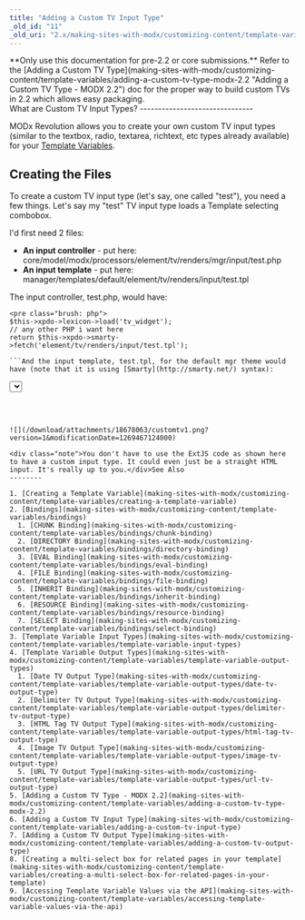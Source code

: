 ```yaml
---
title: "Adding a Custom TV Input Type"
_old_id: "11"
_old_uri: "2.x/making-sites-with-modx/customizing-content/template-variables/adding-a-custom-tv-input-type"
---
```


<div class="warning">**Only use this documentation for pre-2.2 or core submissions.**  
Refer to the [Adding a Custom TV Type](making-sites-with-modx/customizing-content/template-variables/adding-a-custom-tv-type-modx-2.2 "Adding a Custom TV Type - MODX 2.2") doc for the proper way to build custom TVs in 2.2 which allows easy packaging.</div>What are Custom TV Input Types?
-------------------------------

MODx Revolution allows you to create your own custom TV input types (similar to the textbox, radio, textarea, richtext, etc types already available) for your [Template Variables](making-sites-with-modx/customizing-content/template-variables "Template Variables").

Creating the Files
------------------

To create a custom TV input type (let's say, one called "test"), you need a few things. Let's say my "test" TV input type loads a Template selecting combobox.

I'd first need 2 files:

- **An input controller** - put here: core/model/modx/processors/element/tv/renders/mgr/input/test.php
- **An input template** - put here: manager/templates/default/element/tv/renders/input/test.tpl

The input controller, test.php, would have:

```
<pre class="brush: php">
$this->xpdo->lexicon->load('tv_widget');
// any other PHP i want here
return $this->xpdo->smarty->fetch('element/tv/renders/input/test.tpl');

```And the input template, test.tpl, for the default mgr theme would have (note that it is using [Smarty](http://smarty.net/) syntax):

```
<pre class="brush: php">
<select id="tv{$tv->id}" name="tv{$tv->id}" class="combobox"></select>
<script type="text/javascript">
// <![CDATA[
{literal}
MODx.load({
{/literal}
    xtype: 'modx-combo-template'
    ,transform: 'tv{$tv->id}'
    ,id: 'tv{$tv->id}'
    ,width: 300
{literal}
    ,listeners: { 'select': { fn:MODx.fireResourceFormChange, scope:this}}
});
{/literal}
// ]]>
</script>

```And there you go! A custom TV input type.

![](/download/attachments/18678063/customtv1.png?version=1&modificationDate=1269467124000)

<div class="note">You don't have to use the ExtJS code as shown here to have a custom input type. It could even just be a straight HTML input. It's really up to you.</div>See Also
--------

1. [Creating a Template Variable](making-sites-with-modx/customizing-content/template-variables/creating-a-template-variable)
2. [Bindings](making-sites-with-modx/customizing-content/template-variables/bindings)
  1. [CHUNK Binding](making-sites-with-modx/customizing-content/template-variables/bindings/chunk-binding)
  2. [DIRECTORY Binding](making-sites-with-modx/customizing-content/template-variables/bindings/directory-binding)
  3. [EVAL Binding](making-sites-with-modx/customizing-content/template-variables/bindings/eval-binding)
  4. [FILE Binding](making-sites-with-modx/customizing-content/template-variables/bindings/file-binding)
  5. [INHERIT Binding](making-sites-with-modx/customizing-content/template-variables/bindings/inherit-binding)
  6. [RESOURCE Binding](making-sites-with-modx/customizing-content/template-variables/bindings/resource-binding)
  7. [SELECT Binding](making-sites-with-modx/customizing-content/template-variables/bindings/select-binding)
3. [Template Variable Input Types](making-sites-with-modx/customizing-content/template-variables/template-variable-input-types)
4. [Template Variable Output Types](making-sites-with-modx/customizing-content/template-variables/template-variable-output-types)
  1. [Date TV Output Type](making-sites-with-modx/customizing-content/template-variables/template-variable-output-types/date-tv-output-type)
  2. [Delimiter TV Output Type](making-sites-with-modx/customizing-content/template-variables/template-variable-output-types/delimiter-tv-output-type)
  3. [HTML Tag TV Output Type](making-sites-with-modx/customizing-content/template-variables/template-variable-output-types/html-tag-tv-output-type)
  4. [Image TV Output Type](making-sites-with-modx/customizing-content/template-variables/template-variable-output-types/image-tv-output-type)
  5. [URL TV Output Type](making-sites-with-modx/customizing-content/template-variables/template-variable-output-types/url-tv-output-type)
5. [Adding a Custom TV Type - MODX 2.2](making-sites-with-modx/customizing-content/template-variables/adding-a-custom-tv-type-modx-2.2)
6. [Adding a Custom TV Input Type](making-sites-with-modx/customizing-content/template-variables/adding-a-custom-tv-input-type)
7. [Adding a Custom TV Output Type](making-sites-with-modx/customizing-content/template-variables/adding-a-custom-tv-output-type)
8. [Creating a multi-select box for related pages in your template](making-sites-with-modx/customizing-content/template-variables/creating-a-multi-select-box-for-related-pages-in-your-template)
9. [Accessing Template Variable Values via the API](making-sites-with-modx/customizing-content/template-variables/accessing-template-variable-values-via-the-api)